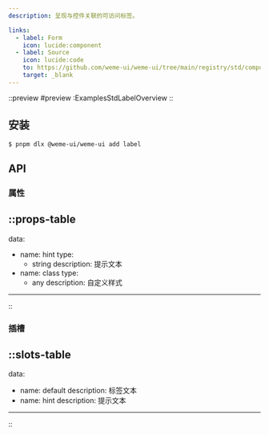 ```yaml
---
description: 呈现与控件关联的可访问标签。

links:
  - label: Form
    icon: lucide:component
  - label: Source
    icon: lucide:code
    to: https://github.com/weme-ui/weme-ui/tree/main/registry/std/components/label
    target: _blank
---
```


::preview
#preview
:ExamplesStdLabelOverview
::

## 安装

```shell [Terminal]
$ pnpm dlx @weme-ui/weme-ui add label
```

## API

### 属性

::props-table
---
data:
  - name: hint
    type:
      - string
    description: 提示文本
  - name: class
    type:
      - any
    description: 自定义样式
---
::

### 插槽

::slots-table
---
data:
  - name: default
    description: 标签文本
  - name: hint
    description: 提示文本
---
::
